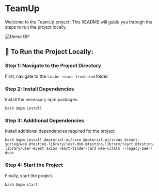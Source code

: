 # TeamUp

Welcome to the TeamUp project! This README will guide you through the steps to run the project locally.

![Demo GIF](https://github.com/Azra-Zahin/ucbaihacks/blob/main/TeamUpDemo.gif?raw=true)

## 🚀 To Run the Project Locally:

### Step 1: Navigate to the Project Directory

First, navigate to the `tinder-react-front-end` folder.

### Step 2: Install Dependencies

Install the necessary npm packages.

```bash $npm install```

### Step 3: Additional Dependencies

Install additional dependencies required for the project.

```bash $npm install @material-ui/core @material-ui/icons @react-spring/web @testing-library/jest-dom @testing-library/react @testing-library/user-event axios react-tinder-card web-vitals --legacy-peer-deps```

### Step 4: Start the Project

Finally, start the project.

```bash $npm start```


